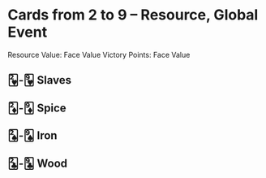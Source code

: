 # Cards from 2 to 9 – Resource, Global Event

Resource Value: Face Value
Victory Points: Face Value

## 🂲-🂹 Slaves

## 🃂-🃉 Spice

## 🂢-🂩 Iron

## 🃒-🃙 Wood

